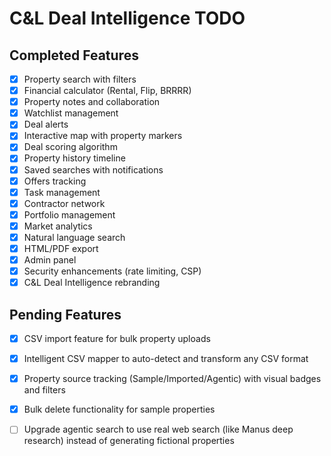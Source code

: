 # C&L Deal Intelligence TODO

## Completed Features
- [x] Property search with filters
- [x] Financial calculator (Rental, Flip, BRRRR)
- [x] Property notes and collaboration
- [x] Watchlist management
- [x] Deal alerts
- [x] Interactive map with property markers
- [x] Deal scoring algorithm
- [x] Property history timeline
- [x] Saved searches with notifications
- [x] Offers tracking
- [x] Task management
- [x] Contractor network
- [x] Portfolio management
- [x] Market analytics
- [x] Natural language search
- [x] HTML/PDF export
- [x] Admin panel
- [x] Security enhancements (rate limiting, CSP)
- [x] C&L Deal Intelligence rebranding

## Pending Features
- [x] CSV import feature for bulk property uploads
- [x] Intelligent CSV mapper to auto-detect and transform any CSV format
- [x] Property source tracking (Sample/Imported/Agentic) with visual badges and filters
- [x] Bulk delete functionality for sample properties
- [ ] Upgrade agentic search to use real web search (like Manus deep research) instead of generating fictional properties

